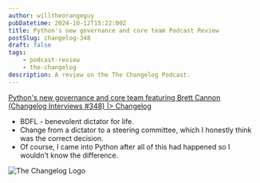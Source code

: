 ```yaml
---
author: willtheorangeguy
pubDatetime: 2024-10-12T15:22:00Z
title: Python's new governance and core team Podcast Review
postSlug: changelog-348
draft: false
tags:
    - podcast-review
    - the-changelog
description: A review on the The Changelog Podcast.
---
```


[Python's new governance and core team featuring Brett Cannon (Changelog Interviews #348) |> Changelog](https://changelog.com/podcast/348)

-   BDFL - benevolent dictator for life.
-   Change from a dictator to a steering committee, which I honestly think was the correct decision.
-   Of course, I came into Python after all of this had happened so I wouldn't know the difference.

![The Changelog Logo](https://is1-ssl.mzstatic.com/image/thumb/Podcasts123/v4/b5/b1/43/b5b14333-7cbe-123d-c444-0204e5d08102/mza_311421542997449775.png/300x300bb.webp)
